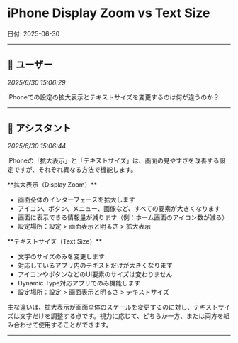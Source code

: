 # iPhone Display Zoom vs Text Size

日付: 2025-06-30

---

## 👤 ユーザー
*2025/6/30 15:06:29*

iPhoneでの設定の拡大表示とテキストサイズを変更するのは何が違うのか？

---

## 🤖 アシスタント
*2025/6/30 15:06:44*

iPhoneの「拡大表示」と「テキストサイズ」は、画面の見やすさを改善する設定ですが、それぞれ異なる方法で機能します。

\*\*拡大表示（Display Zoom）\*\*
- 画面全体のインターフェースを拡大します
- アイコン、ボタン、メニュー、画像など、すべての要素が大きくなります
- 画面に表示できる情報量が減ります（例：ホーム画面のアイコン数が減る）
- 設定場所：設定 &gt; 画面表示と明るさ &gt; 拡大表示

\*\*テキストサイズ（Text Size）\*\*
- 文字のサイズのみを変更します
- 対応しているアプリ内のテキストだけが大きくなります
- アイコンやボタンなどのUI要素のサイズは変わりません
- Dynamic Type対応アプリでのみ機能します
- 設定場所：設定 &gt; 画面表示と明るさ &gt; テキストサイズ

主な違いは、拡大表示が画面全体のスケールを変更するのに対し、テキストサイズは文字だけを調整する点です。視力に応じて、どちらか一方、または両方を組み合わせて使用することができます。

---
